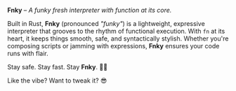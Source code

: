 **Fnky** – *A funky fresh interpreter with function at its core.*  

Built in Rust, **Fnky** (pronounced *"funky"*) is a lightweight, expressive interpreter that grooves to the rhythm of functional execution. With `fn` at its heart, it keeps things smooth, safe, and syntactically stylish. Whether you're composing scripts or jamming with expressions, **Fnky** ensures your code runs with flair.  

Stay safe. Stay fast. Stay **Fnky**. 🎵🚀  

Like the vibe? Want to tweak it? 😎
